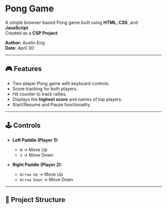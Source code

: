 # Pong Game

A simple browser-based Pong game built using **HTML**, **CSS**, and **JavaScript**.  
Created as a **CSP Project**.  

**Author:** Austin Eng  
**Date:** April 30  

---

## 🎮 Features
- Two-player Pong game with keyboard controls.
- Score tracking for both players.
- Hit counter to track rallies.
- Displays the **highest score** and names of top players.
- Start/Resume and Pause functionality.

---

## 🕹️ Controls
- **Left Paddle (Player 1):**  
  - `W` → Move Up  
  - `S` → Move Down  

- **Right Paddle (Player 2):**  
  - `Arrow Up` → Move Up  
  - `Arrow Down` → Move Down  

---

## 📂 Project Structure
